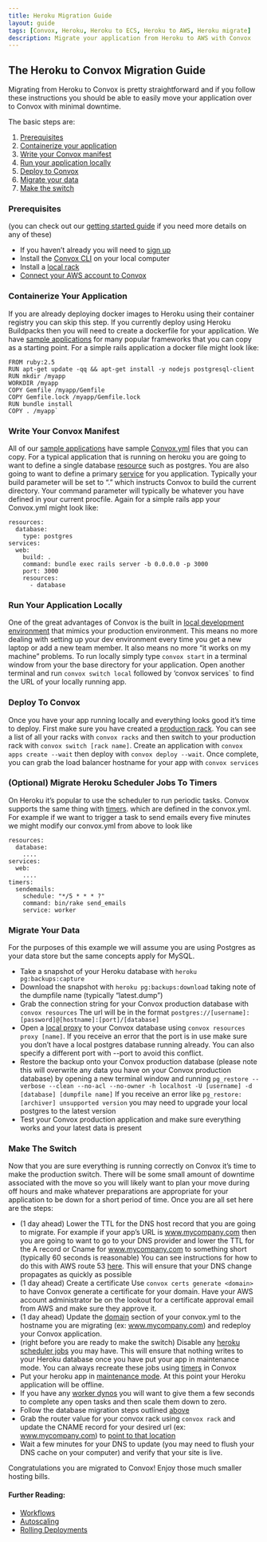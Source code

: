 ```yaml
---
title: Heroku Migration Guide
layout: guide
tags: [Convox, Heroku, Heroku to ECS, Heroku to AWS, Heroku migrate]
description: Migrate your application from Heroku to AWS with Convox
---
```


## The Heroku to Convox Migration Guide

Migrating from Heroku to Convox is pretty straightforward and if you follow these instructions you should be able to easily move your application over to Convox with minimal downtime.

The basic steps are:

1. [Prerequisites](#prerequisites)
2. [Containerize your application](#containerize-your-application)
3. [Write your Convox manifest](#write-your-convox-manifest)
4. [Run your application locally](#run-your-application-locally)
5. [Deploy to Convox](#deploy-to-convox)
6. [Migrate your data](#migrate-your-data)
7. [Make the switch](#make-the-switch)

### Prerequisites

(you can check out our [getting started guide](https://docs.convox.com/introduction/getting-started) if you need more details on any of these)
 
- If you haven’t already you will need to [sign up](https://console.convox.com/signup)
- Install the [Convox CLI](https://docs.convox.com/introduction/installation) on your local computer
- Install a [local rack](https://docs.convox.com/development/running-locally)
- [Connect your AWS account to Convox](https://docs.convox.com/console/aws-integration)

### Containerize Your Application

If you are already deploying docker images to Heroku using their container registry you can skip this step. If you currently deploy using Heroku Buildpacks then you will need to create a dockerfile for your application. We have [sample applications](https://github.com/convox-examples/) for many popular frameworks that you can copy as a starting point. For a simple rails application a docker file might look like:
```
FROM ruby:2.5
RUN apt-get update -qq && apt-get install -y nodejs postgresql-client
RUN mkdir /myapp
WORKDIR /myapp
COPY Gemfile /myapp/Gemfile
COPY Gemfile.lock /myapp/Gemfile.lock
RUN bundle install
COPY . /myapp`

```

### Write Your Convox Manifest

All of our [sample applications](https://github.com/convox-examples/) have sample [Convox.yml](https://docs.convox.com/application/convox-yml) files that you can copy. For a typical application that is running on heroku you are going to want to define a single database [resource](https://docs.convox.com/application/resources) such as postgres. You are also going to want to define a primary [service](https://docs.convox.com/application/services) for you application. Typically your build parameter will be set to “.” which instructs Convox to build the current directory. Your command parameter will typically be whatever you have defined in your current procfile. Again for a simple rails app your Convox.yml might look like:
```
resources:
  database:
    type: postgres
services:
  web:
    build: .
    command: bundle exec rails server -b 0.0.0.0 -p 3000
    port: 3000
    resources:
      - database

```

### Run Your Application Locally
One of the great advantages of Convox is the built in [local development environment](https://docs.convox.com/development/running-locally) that mimics your production environment. This means no more dealing with setting up your dev environment every time you get a new laptop or add a new team member. It also means no more “it works on my machine” problems. To run locally simply type  `convox start` in a terminal window from your the base directory for your application. Open another terminal and run `convox switch local` followed by ‘convox services` to find the URL of your locally running app.

### Deploy To Convox
Once you have your app running locally and everything looks good it’s time to deploy. First make sure you have created a [production rack](https://docs.convox.com/introduction/getting-started#install-an-aws-rack). You can see a list of all your racks with `convox racks` and then switch to your production rack with `convox switch [rack name]`. Create an application with `convox apps create --wait` then deploy with `convox deploy --wait`. Once complete, you can grab the load balancer hostname for your app with `convox services`

### (Optional) Migrate Heroku Scheduler Jobs To Timers
On Heroku it’s popular to use the scheduler to run periodic tasks. Convox supports the same thing with [timers](https://docs.convox.com/application/timers). which are defined in the convox.yml. For example if we want to trigger a task to send emails every five minutes we might modify our convox.yml from above to look like  
```
resources:
  database:
    ....
services:
  web:
    ....
timers:
  sendemails:
    schedule: "*/5 * * * ?"
    command: bin/rake send_emails
    service: worker
```

### Migrate Your Data
For the purposes of this example we will assume you are using Postgres as your data store but the same concepts apply for MySQL.

- Take a snapshot of your Heroku database with `heroku pg:backups:capture`
- Download the snapshot with `heroku pg:backups:download` taking note of the dumpfile name (typically “latest.dump”)
- Grab the connection string for your Convox production database with `convox resources` The url will be in the format `postgres://[username]:[password]@[hostname]:[port]/[database]`
- Open a [local proxy](https://docs.convox.com/management/resources) to your Convox database using `convox resources proxy [name]`. If you receive an error that the port is in use make sure you don’t have a local postgres database running already. You can also specify a different port with --port to avoid this conflict.
- Restore the backup onto your Convox production database (please note this will overwrite any data you have on your Convox production database) by opening a new terminal window and running `pg_restore --verbose --clean --no-acl --no-owner -h localhost -U [username] -d [database] [dumpfile name]` If you receive an error like `pg_restore: [archiver] unsupported version` you may need to upgrade your local postgres to the latest version
- Test your Convox production application and make sure everything works and your latest data is present

### Make The Switch
Now that you are sure everything is running correctly on Convox it’s time to make the production switch. There will be some small amount of downtime associated with the move so you will likely want to plan your move during off hours and make whatever preparations are appropriate for your application to be down for a short period of time. Once you are all set here are the steps:

- (1 day ahead) Lower the TTL for the DNS host record that you are going to migrate. For example if your app’s URL is www.mycompany.com then you are going to want to go to your DNS provider and lower the TTL for the A record or Cname for www.mycompany.com to something short (typically 60 seconds is reasonable) You can see instructions for how to do this with AWS route 53 [here](https://docs.aws.amazon.com/Route53/latest/DeveloperGuide/resource-record-sets-values-basic.html#rrsets-values-basic-ttl). This will ensure that your DNS change propagates as quickly as possible
- (1 day ahead) Create a certificate
  Use `convox certs generate <domain>` to have Convox generate a certificate for your domain. Have your AWS account administrator be on the lookout for a certificate approval email from AWS and make sure they approve it.
- (1 day ahead) Update the [domain](https://docs.convox.com/deployment/custom-domains) section of your convox.yml to the hostname you are migrating (ex: www.mycompany.com) and redeploy your Convox application. 
- (right before you are ready to make the switch) 
  Disable any [heroku scheduler jobs](https://devcenter.heroku.com/articles/scheduler) you may have. This will ensure that nothing writes to your Heroku database once you have put your app in maintenance mode. You can always recreate these jobs using [timers](#optional-migrate-heroku-scheduler-jobs-to-timers) in Convox
- Put your heroku app in [maintenance mode](https://devcenter.heroku.com/articles/maintenance-mode). At this point your Heroku application will be offline.
- If you have any [worker dynos](https://devcenter.heroku.com/articles/background-jobs-queueing) you will want to give them a few seconds to complete any open tasks and then scale them down to zero.
- Follow the database migration steps outlined [above](#migrate-your-data)
- Grab the router value for your convox rack using `convox rack` and update the CNAME record for your desired url (ex: www.mycompany.com) to [point to that location](https://docs.convox.com/deployment/custom-domains#configuring-dns)
- Wait a few minutes for your DNS to update (you may need to flush your DNS cache on your computer) and verify that your site is live.

Congratulations you are migrated to Convox! Enjoy those much smaller hosting bills.

#### Further Reading:
- [Workflows](https://docs.convox.com/console/workflows)
- [Autoscaling](https://docs.convox.com/deployment/scaling)
- [Rolling Deployments](https://docs.convox.com/deployment/rolling-updates)





